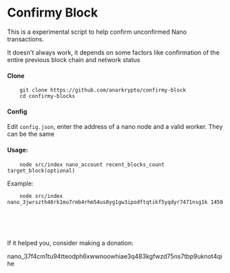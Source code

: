 # Confirmy Block

This is a experimental script to help confirm unconfirmed Nano transactions.

It doesn't always work, it depends on some factors like confirmation of the entire previous block chain and network status

#### Clone
```
    git clone https://github.com/anarkrypto/confirmy-block
    cd confirmy-blocks
```

#### Config
Edit `config.json`, enter the address of a nano node and a valid worker. They can be the same

#### Usage:

```
    node src/index nano_account recent_blocks_count target_block(optional)
```

Example:

```
    node src/index nano_3jwrszth46rk1mu7rmb4rhm54us8yg1gw3ipodftqtikf5yqdyr7471nsg1k 1450
```


<br><br><br>

If it helped you, consider making a donation:

nano_37f4cm1tu94tteodph6xwwnoowhiae3q483kgfwzd75ns7tbp9uknot4qihe